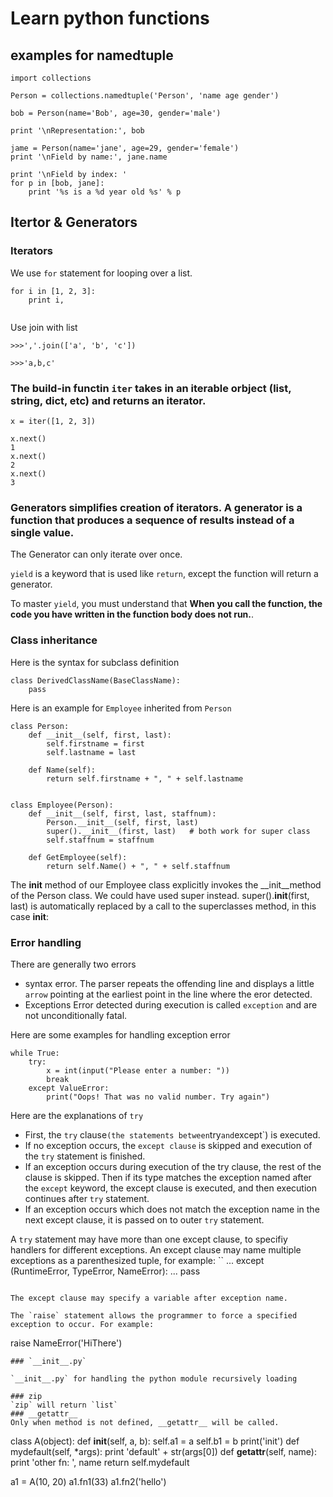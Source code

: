 # Learn python functions

## examples for namedtuple
```
import collections

Person = collections.namedtuple('Person', 'name age gender')

bob = Person(name='Bob', age=30, gender='male')

print '\nRepresentation:', bob

jame = Person(name='jane', age=29, gender='female')
print '\nField by name:', jane.name

print '\nField by index: '
for p in [bob, jane]:
    print '%s is a %d year old %s' % p

```

## Itertor & Generators

### Iterators
We use `for` statement for looping over a list.
```
for i in [1, 2, 3]:
    print i,


```

Use join with list
```
>>>','.join(['a', 'b', 'c'])

>>>'a,b,c'
```

### The build-in functin `iter` takes in an iterable orbject (list, string, dict, etc) and returns an iterator.
```
x = iter([1, 2, 3])

x.next()
1
x.next()
2
x.next()
3
```
### Generators simplifies creation of iterators. A generator is a function that produces a sequence of results instead of a single value.
The Generator can only iterate over once. 

`yield` is a keyword that is used like `return`, except the function will return a generator.

To master `yield`, you must understand that **When you call the function, the code you have written in the function body does not run.**.

### Class inheritance
Here is the syntax for subclass definition
```
class DerivedClassName(BaseClassName):
    pass
```

Here is an example for `Employee` inherited from `Person`
```
class Person:
    def __init__(self, first, last):
        self.firstname = first
        self.lastname = last

    def Name(self):
        return self.firstname + ", " + self.lastname


class Employee(Person):
    def __init__(self, first, last, staffnum):
        Person.__init__(self, first, last)
        super().__init__(first, last)   # both work for super class
        self.staffnum = staffnum

    def GetEmployee(self):
        return self.Name() + ", " + self.staffnum
```

The __init__ method of our Employee class explicitly invokes the __init__method of the Person class. We could have used super instead. super().__init__(first, last) is automatically replaced by a call to the superclasses method, in this case __init__:

### Error handling
There are generally two errors
* syntax error.
The parser repeats the offending line and displays a little `arrow` pointing at the earliest point in the line where the eror detected.
* Exceptions
Error detected during execution is called `exception` and are not unconditionally fatal.

Here are some examples for handling exception error
```
while True:
    try:
        x = int(input("Please enter a number: "))
        break
    except ValueError:
        print("Oops! That was no valid number. Try again")
```
Here are the explanations of `try`
* First, the `try` clause` (the statements between `try` and `except`) is executed.
* If no exception occurs, the `except clause` is skipped and execution of the `try` statement is finished.
* If an exception occurs during execution of the try clause, the rest of the clause is skipped. Then if its type matches the exception named after the `except` keyword, the except  clause is executed, and then execution continues after `try` statement.
* If an exception occurs which does not match the exception name in the next except clause, it is passed on to outer `try` statement.

A `try` statement may have more than one except clause, to specifiy handlers for different exceptions. An except clause may name multiple exceptions as a parenthesized tuple, for example:
``
... except (RuntimeError, TypeError, NameError):
...     pass
```

The except clause may specify a variable after exception name. 

The `raise` statement allows the programmer to force a specified exception to occur. For example:
```
raise NameError('HiThere')
```
### `__init__.py`

`__init__.py` for handling the python module recursively loading

### zip
`zip` will return `list`
### __getattr__
Only when method is not defined, __getattr__ will be called.
```
class A(object):
    def __init__(self, a, b):
        self.a1 = a
        self.b1 = b
        print('init')
    def mydefault(self, *args):
        print 'default' + str(args[0])
    def __getattr__(self, name):
        print 'other fn: ', name
        return self.mydefault

a1 = A(10, 20)
a1.fn1(33)
a1.fn2('hello')
```
